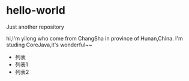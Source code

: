 # hello-world
Just another repository

hi,I'm yilong who come from ChangSha in province of Hunan,China.
I'm studing CoreJava,it's wonderful~~
- 列表 
 - 列表1
 - 列表2
